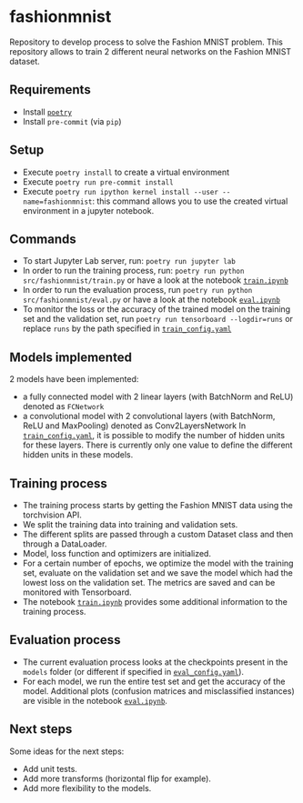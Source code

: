# fashionmnist
Repository to develop process to solve the Fashion MNIST problem.
This repository allows to train 2 different neural networks on the Fashion MNIST
dataset.

## Requirements
- Install [`poetry`](https://python-poetry.org/docs/)
- Install `pre-commit` (via `pip`)

## Setup
- Execute `poetry install` to create a virtual environment
- Execute `poetry run pre-commit install`
- Execute `poetry run ipython kernel install --user --name=fashionmnist`: this
command allows you to use the created virtual environment in a jupyter notebook.

## Commands
- To start Jupyter Lab server, run: `poetry run jupyter lab`
- In order to run the training process, run:
`poetry run python src/fashionmnist/train.py` or have a look at the notebook
[`train.ipynb`](/notebooks/train.ipynb)
- In order to run the evaluation process, run
`poetry run python src/fashionmnist/eval.py` or have a look at the notebook
[`eval.ipynb`](/notebooks/eval.ipynb)
- To monitor the loss or the accuracy of the trained model on the training set
and the validation set, run `poetry run tensorboard --logdir=runs` or replace
`runs` by the path specified in
[`train_config.yaml`](/config_files/train_config.yaml)

## Models implemented
2 models have been implemented:
- a fully connected model with 2 linear layers (with BatchNorm and ReLU) denoted
  as `FCNetwork`
- a convolutional model with 2 convolutional layers (with BatchNorm, ReLU and
  MaxPooling) denoted as Conv2LayersNetwork
In [`train_config.yaml`](/config_files/train_config.yaml), it is possible to modify the number of hidden units for
these layers. There is currently only one value to define the different hidden
units in these models.

## Training process
- The training process starts by getting the Fashion MNIST data using the
  torchvision API.
- We split the training data into training and validation sets.
- The different splits are passed through a custom Dataset class and then
  through a DataLoader.
- Model, loss function and optimizers are initialized.
- For a certain number of epochs, we optimize the model with the training set,
  evaluate on the validation set and we save the model which had the lowest loss
  on the validation set. The metrics are saved and can be monitored with
  Tensorboard.
- The notebook [`train.ipynb`](/notebooks/train.ipynb) provides some additional information to the
  training process.

## Evaluation process
- The current evaluation process looks at the checkpoints present in the `models` folder (or different if specified in [`eval_config.yaml`](/config_files/eval_config.yaml)).
- For each model, we run the entire test set and get the accuracy of the model.
  Additional plots (confusion matrices and misclassified instances) are visible
  in the notebook [`eval.ipynb`]('/notebooks/eval.ipynb').

## Next steps
Some ideas for the next steps:
- Add unit tests.
- Add more transforms (horizontal flip for example).
- Add more flexibility to the models.

